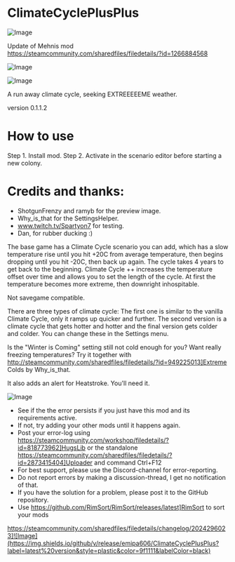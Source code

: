 # ClimateCyclePlusPlus

![Image](https://i.imgur.com/buuPQel.png)

Update of Mehnis mod
https://steamcommunity.com/sharedfiles/filedetails/?id=1266884568

![Image](https://i.imgur.com/pufA0kM.png)

	
![Image](https://i.imgur.com/Z4GOv8H.png)


A run away climate cycle, seeking EXTREEEEEME weather.

version 0.1.1.2

# How to use


Step 1. Install mod.
Step 2. Activate in the scenario editor before starting a new colony.

# Credits and thanks:


- ShotgunFrenzy and ramyb for the preview image.
- Why_is_that for the SettingsHelper.
- www.twitch.tv/Spartyon7 for testing.
- Dan, for rubber ducking :)

The base game has a Climate Cycle scenario you can add, which has a slow temperature rise until you hit +20C from average temperature, then begins dropping until you hit -20C, then back up again.  The cycle takes 4 years to get back to the beginning. Climate Cycle ++ increases the temperature offset over time and allows you to set the length of the cycle. At first the temperature becomes more extreme, then downright inhospitable.

Not savegame compatible.

There are three types of climate cycle: The first one is similar to the vanilla Climate Cycle, only it ramps up quicker and further. The second version is a climate cycle that gets hotter and hotter and the final version gets colder and colder. You can change these in the Settings menu.

Is the "Winter is Coming" setting still not cold enough for you? Want really freezing temperatures? Try it together with http://steamcommunity.com/sharedfiles/filedetails/?id=949225013]Extreme Colds by Why_is_that.

It also adds an alert for Heatstroke. You'll need it.

![Image](https://i.imgur.com/PwoNOj4.png)



-  See if the the error persists if you just have this mod and its requirements active.
-  If not, try adding your other mods until it happens again.
-  Post your error-log using https://steamcommunity.com/workshop/filedetails/?id=818773962]HugsLib or the standalone https://steamcommunity.com/sharedfiles/filedetails/?id=2873415404]Uploader and command Ctrl+F12
-  For best support, please use the Discord-channel for error-reporting.
-  Do not report errors by making a discussion-thread, I get no notification of that.
-  If you have the solution for a problem, please post it to the GitHub repository.
-  Use https://github.com/RimSort/RimSort/releases/latest]RimSort to sort your mods



https://steamcommunity.com/sharedfiles/filedetails/changelog/2024296023]![Image](https://img.shields.io/github/v/release/emipa606/ClimateCyclePlusPlus?label=latest%20version&style=plastic&color=9f1111&labelColor=black)

